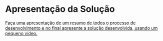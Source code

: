 # Apresentação da Solução

[Faça uma apresentação de um resumo de todos o processo de desenvolvimento e no final apresente a solução desenvolvida, usando um pequeno vídeo.](https://user-images.githubusercontent.com/62525275/175842713-6d924b8d-83f5-4c3e-9f2d-ef89b4d602b0.mp4
)
